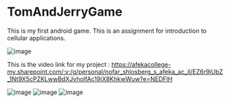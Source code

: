 # TomAndJerryGame
This is my first android game.
This is an assignment for introduction to cellular applications.

![image](https://user-images.githubusercontent.com/80713297/220656952-d8b3492f-a94c-4ab2-8ea8-8f82f9cd593d.png)


This is the video link for my project : https://afekacollege-my.sharepoint.com/:v:/g/personal/nofar_shlosberg_s_afeka_ac_il/EZ6r9iUbZ_1Nt9X5cPZKLwwBdXJvholfAc19jX8KhkwWuw?e=NEDFlH

![image](https://user-images.githubusercontent.com/80713297/220653589-64a80666-c15b-4c0b-abc6-76295ca82fed.png)
![image](https://user-images.githubusercontent.com/80713297/220653731-21232260-3e42-45ae-ab96-e9b0047c92d6.png)
![image](https://user-images.githubusercontent.com/80713297/220653904-5d82326c-deb5-4f7a-8b93-9b6a249402bb.png)



